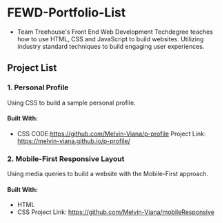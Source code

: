 # FEWD-Portfolio-List
- Team Treehouse's Front End Web Development Techdegree teaches how to use HTML, CSS and JavaScript to build websites. Utilizing industry standard techniques to build engaging user experiences.

## Project List
### 1. Personal Profile
Using CSS to build a sample personal profile.

#### Built With:
* CSS
CODE:https://github.com/Melvin-Viana/p-profile
Project Link: https://melvin-viana.github.io/p-profile/

### 2. Mobile-First Responsive Layout
Using media queries to build a website with the Mobile-First approach. 
#### Built With:
* HTML
* CSS
Project Link: https://github.com/Melvin-Viana/mobileResponsive

